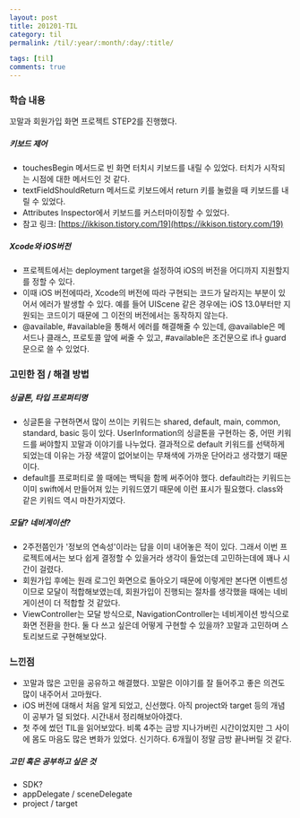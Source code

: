 ```yaml
---
layout: post
title: 201201-TIL
category: til
permalink: /til/:year/:month/:day/:title/

tags: [til]
comments: true
---
```


### 학습 내용
 꼬말과 회원가입 화면 프로젝트 STEP2를 진행했다.

##### 키보드 제어
 - touchesBegin 메서드로 빈 화면 터치시 키보드를 내릴 수 있었다. 터치가 시작되는 시점에 대한 메서드인 것 같다.
 - textFieldShouldReturn 메서드로 키보드에서 return 키를 눌렀을 때 키보드를 내릴 수 있었다.
 - Attributes Inspector에서 키보드를 커스터마이징할 수 있었다.
 - 참고 링크: [https://ikkison.tistory.com/19](https://ikkison.tistory.com/19)

##### Xcode와 iOS버전
- 프로젝트에서는 deployment target을 설정하여 iOS의 버전을 어디까지 지원할지를 정할 수 있다.
- 이때 iOS 버전에따라, Xcode의 버전에 따라 구현되는 코드가 달라지는 부분이 있어서 에러가 발생할 수 있다. 예를 들어 UIScene 같은 경우에는 iOS 13.0부터만 지원되는 코드이기 때문에 그 이전의 버전에서는 동작하지 않는다.
- @available, #available을 통해서 에러를 해결해줄 수 있는데, @available은 메서드나 클래스, 프로토콜  앞에 써줄 수 있고, #available은 조건문으로 if나 guard문으로 쓸 수 있었다.


### 고민한 점 / 해결 방법   
##### 싱글톤, 타입 프로퍼티명
 - 싱글톤을 구현하면서 많이 쓰이는 키워드는 shared, default, main, common, standard, basic 등이 있다. UserInformation의 싱글톤을 구현하는 중, 어떤 키워드를 써야할지 꼬말과 이야기를 나누었다. 결과적으로 default 키워드를 선택하게 되었는데 이유는 가장 색깔이 없어보이는 무채색에 가까운 단어라고 생각했기 때문이다.
- default를 프로퍼티로 쓸 때에는 백틱을 함께 써주어야 했다. default라는 키워드는 이미 swift에서 만들어져 있는 키워드였기 때문에 이런 표시가 필요했다. class와 같은 키워드 역시 마찬가지였다.

##### 모달? 네비게이션?
- 2주전쯤인가 '정보의 연속성'이라는 답을 이미 내어놓은 적이 있다. 그래서 이번 프로젝트에서는 보다 쉽게 결정할 수 있을거라 생각이 들었는데 고민하는데에 꽤나 시간이 걸렸다.
- 회원가입 후에는 원래 로그인 화면으로 돌아오기 때문에 이렇게만 본다면 이벤트성이므로 모달이 적합해보였는데, 회원가입이 진행되는 절차를 생각했을 때에는 네비게이션이 더 적합할 것 같았다.
- ViewController는 모달 방식으로, NavigationController는 네비게이션 방식으로 화면 전환을 한다. 둘 다 쓰고 싶은데 어떻게 구현할 수 있을까? 꼬말과 고민하며 스토리보드로 구현해보았다.


### 느낀점
  - 꼬말과 많은 고민을 공유하고 해결했다. 꼬말은 이야기를 잘 들어주고 좋은 의견도 많이 내주어서 고마웠다.
  - iOS 버전에 대해서 처음 알게 되었고, 신선했다. 아직 project와 target 등의 개념이 공부가 덜 되었다. 시간내서 정리해보아야겠다.
  - 첫 주에 썼던 TIL을 읽어보았다. 비록 4주는 금방 지나가버린 시간이었지만 그 사이에 몸도 마음도 많은 변화가 있었다. 신기하다. 6개월이 정말 금방 끝나버릴 것 같다. 
  
##### 고민 혹은 공부하고 싶은 것
  - SDK?
  - appDelegate / sceneDelegate
  - project / target
